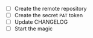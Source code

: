 - [ ] Create the remote repository
- [ ] Create the secret `PAT` token
- [ ] Update CHANGELOG
- [ ] Start the magic